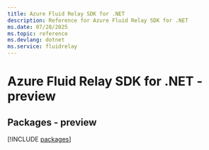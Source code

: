 ```yaml
---
title: Azure Fluid Relay SDK for .NET
description: Reference for Azure Fluid Relay SDK for .NET
ms.date: 07/28/2025
ms.topic: reference
ms.devlang: dotnet
ms.service: fluidrelay
---
```

# Azure Fluid Relay SDK for .NET - preview
## Packages - preview
[!INCLUDE [packages](fluid-relay-index.md)]